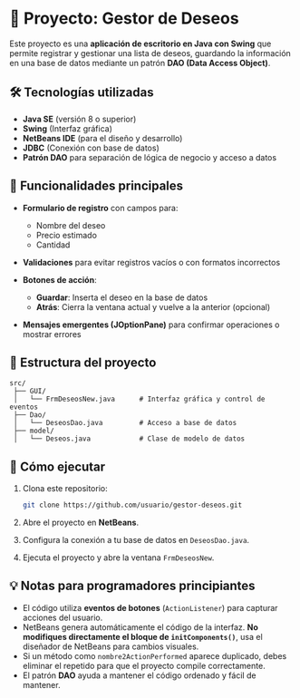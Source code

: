 # 🎯 Proyecto: Gestor de Deseos

Este proyecto es una **aplicación de escritorio en Java con Swing** que permite registrar y gestionar una lista de deseos, guardando la información en una base de datos mediante un patrón **DAO (Data Access Object)**.

## 🛠 Tecnologías utilizadas

* **Java SE** (versión 8 o superior)
* **Swing** (Interfaz gráfica)
* **NetBeans IDE** (para el diseño y desarrollo)
* **JDBC** (Conexión con base de datos)
* **Patrón DAO** para separación de lógica de negocio y acceso a datos

## 📌 Funcionalidades principales

* **Formulario de registro** con campos para:

  * Nombre del deseo
  * Precio estimado
  * Cantidad
* **Validaciones** para evitar registros vacíos o con formatos incorrectos
* **Botones de acción**:

  * **Guardar**: Inserta el deseo en la base de datos
  * **Atrás**: Cierra la ventana actual y vuelve a la anterior (opcional)
* **Mensajes emergentes (JOptionPane)** para confirmar operaciones o mostrar errores

## 📂 Estructura del proyecto

```
src/
 ├── GUI/
 │   └── FrmDeseosNew.java      # Interfaz gráfica y control de eventos
 ├── Dao/
 │   └── DeseosDao.java         # Acceso a base de datos
 ├── model/
 │   └── Deseos.java            # Clase de modelo de datos
```

## 🚀 Cómo ejecutar

1. Clona este repositorio:

   ```bash
   git clone https://github.com/usuario/gestor-deseos.git
   ```
2. Abre el proyecto en **NetBeans**.
3. Configura la conexión a tu base de datos en `DeseosDao.java`.
4. Ejecuta el proyecto y abre la ventana `FrmDeseosNew`.

## 💡 Notas para programadores principiantes

* El código utiliza **eventos de botones** (`ActionListener`) para capturar acciones del usuario.
* NetBeans genera automáticamente el código de la interfaz. **No modifiques directamente el bloque de `initComponents()`**, usa el diseñador de NetBeans para cambios visuales.
* Si un método como `nombre2ActionPerformed` aparece duplicado, debes eliminar el repetido para que el proyecto compile correctamente.
* El patrón **DAO** ayuda a mantener el código ordenado y fácil de mantener.


